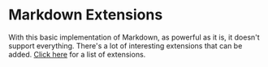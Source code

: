 # Markdown Extensions
With this basic implementation of Markdown, as powerful as it is, it doesn't support everything. There's a lot of interesting extensions that can be added. [Click here](https://python-markdown.github.io/extensions/) for a list of extensions.